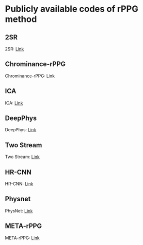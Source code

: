 
# Publicly available codes of rPPG method
## 2SR 
2SR: [Link](https://github.com/partofthestars/Spatial-Subspace-Rotation)
## Chrominance-rPPG
Chrominance-rPPG: [Link](https://github.com/MartinChristiaan/PythonVideoPulserat)
## ICA
ICA: [Link](https://github.com/habom2310/Heart-rate-measurement-using-camera)
## DeepPhys
DeepPhys: [Link](https://github.com/terbed/Deep-rPPG)
## Two Stream
Two Stream: [Link](https://github.com/XiaoCode-er/Two-Stream-CNN)
## HR-CNN
HR-CNN: [Link](https://github.com/terbed/hr-cnn)
## Physnet
PhysNet: [Link](https://github.com/ZitongYu/PhysNet)
## META-rPPG
META-rPPG: [Link](https://github.com/eugenelet/Meta-rPPG)




